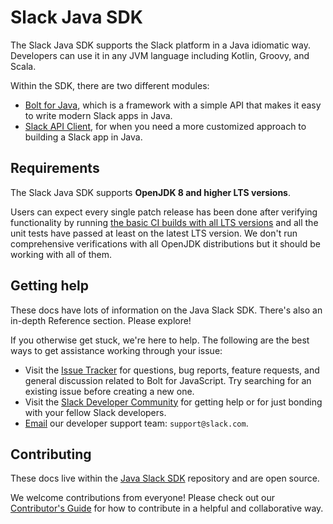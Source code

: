 
# Slack Java SDK

The Slack Java SDK supports the Slack platform in a Java idiomatic way. Developers can use it in any JVM language including Kotlin, Groovy, and Scala.

Within the SDK, there are two different modules:

* [Bolt for Java](/guides/getting-started-with-bolt), which is a framework with a simple API that makes it easy to write modern Slack apps in Java.
* [Slack API Client](/guides/web-api-basics), for when you need a more customized approach to building a Slack app in Java.

## Requirements

The Slack Java SDK supports **OpenJDK 8 and higher LTS versions**.

Users can expect every single patch release has been done after verifying functionality by running [the basic CI builds with all LTS versions](https://github.com/slackapi/java-slack-sdk/blob/main/.travis.yml) and all the unit tests have passed at least on the latest LTS version. We don't run comprehensive verifications with all OpenJDK distributions but it should be working with all of them.

## Getting help

These docs have lots of information on the Java Slack SDK. There's also an in-depth Reference section. Please explore!

If you otherwise get stuck, we're here to help. The following are the best ways to get assistance working through your issue:

* Visit the [Issue Tracker](http://github.com/slackapi/java-slack-sdk/issues) for questions, bug reports, feature requests, and general discussion related to Bolt for JavaScript. Try searching for an existing issue before creating a new one.
* Visit the [Slack Developer Community](https://slackcommunity.com/) for getting help or for just bonding with your fellow Slack developers.
* [Email](mailto:support@slack.com) our developer support team: `support@slack.com`.

## Contributing

These docs live within the [Java Slack SDK](https://github.com/slackapi/java-slack-sdk/) repository and are open source.

We welcome contributions from everyone! Please check out our [Contributor's Guide](https://github.com/slackapi/java-slack-sdk/blob/main/.github/contributing.md) for how to contribute in a helpful and collaborative way.
